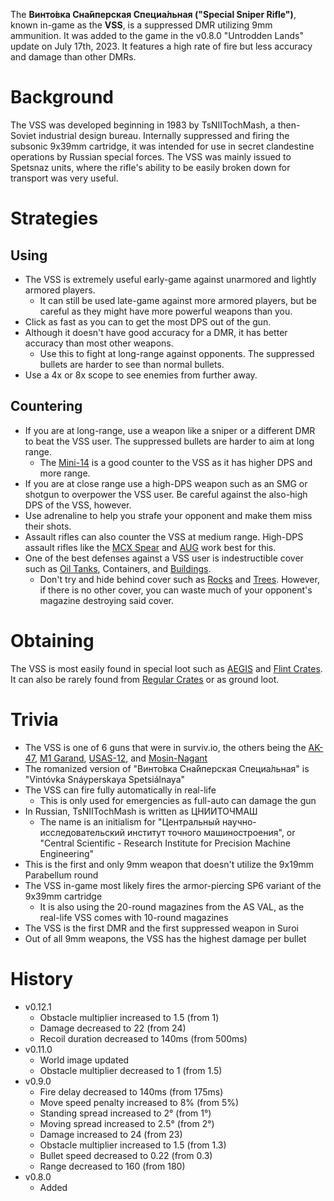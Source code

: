 The **Винто́вка Сна́йперская Специа́льная ("Special Sniper Rifle")**, known in-game as the **VSS**, is a suppressed DMR utilizing 9mm ammunition. It was added to the game in the v0.8.0 "Untrodden Lands" update on July 17th, 2023. It features a high rate of fire but less accuracy and damage than other DMRs.

# Background

The VSS was developed beginning in 1983 by TsNIITochMash, a then-Soviet industrial design bureau. Internally suppressed and firing the subsonic 9x39mm cartridge, it was intended for use in secret clandestine operations by Russian special forces. The VSS was mainly issued to Spetsnaz units, where the rifle's ability to be easily broken down for transport was very useful.

# Strategies

## Using

- The VSS is extremely useful early-game against unarmored and lightly armored players.
  - It can still be used late-game against more armored players, but be careful as they might have more powerful weapons than you.
- Click as fast as you can to get the most DPS out of the gun.
- Although it doesn't have good accuracy for a DMR, it has better accuracy than most other weapons.
  - Use this to fight at long-range against opponents. The suppressed bullets are harder to see than normal bullets.
- Use a 4x or 8x scope to see enemies from further away.

## Countering

- If you are at long-range, use a weapon like a sniper or a different DMR to beat the VSS user. The suppressed bullets are harder to aim at long range.
  - The [Mini-14](/weapons/guns/mini14) is a good counter to the VSS as it has higher DPS and more range.
- If you are at close range use a high-DPS weapon such as an SMG or shotgun to overpower the VSS user. Be careful against the also-high DPS of the VSS, however.
- Use adrenaline to help you strafe your opponent and make them miss their shots.
- Assault rifles can also counter the VSS at medium range. High-DPS assault rifles like the [MCX Spear](/weapons/guns/mcx_spear) and [AUG](/weapons/guns/aug) work best for this.
- One of the best defenses against a VSS user is indestructible cover such as [Oil Tanks](/obstacles/oil_tank), Containers, and [Buildings](/buildings).
  - Don't try and hide behind cover such as [Rocks](/obstacles/rock) and [Trees](/obstacles/tree). However, if there is no other cover, you can waste much of your opponent's magazine destroying said cover.

# Obtaining

The VSS is most easily found in special loot such as [AEGIS](/obstacles/aegis_crate) and [Flint Crates](/obstacles/flint_crate). It can also be rarely found from [Regular Crates](/obstacles/regular_crate) or as ground loot.

<Obtaining item="vss" />

# Trivia

- The VSS is one of 6 guns that were in surviv.io, the others being the [AK-47](/weapons/guns/ak47), [M1 Garand](/weapons/guns/m1_garand), [USAS-12](/weapons/guns/usas12), and [Mosin-Nagant](/weapons/guns/mosin)
- The romanized version of "Винто́вка Сна́йперская Специа́льная" is "Vintóvka Snáyperskaya Spetsiálnaya"
- The VSS can fire fully automatically in real-life
  - This is only used for emergencies as full-auto can damage the gun
- In Russian, TsNIITochMash is written as ЦНИИТОЧМАШ
  - The name is an initialism for "Центральный научно-исследовательский институт точного машиностроения", or "Central Scientific - Research Institute for Precision Machine Engineering"
- This is the first and only 9mm weapon that doesn't utilize the 9x19mm Parabellum round
- The VSS in-game most likely fires the armor-piercing SP6 variant of the 9x39mm cartridge
  - It is also using the 20-round magazines from the AS VAL, as the real-life VSS comes with 10-round magazines
- The VSS is the first DMR and the first suppressed weapon in Suroi
- Out of all 9mm weapons, the VSS has the highest damage per bullet

# History

- v0.12.1
  - Obstacle multiplier increased to 1.5 (from 1)
  - Damage decreased to 22 (from 24)
  - Recoil duration decreased to 140ms (from 500ms)
- v0.11.0
  - World image updated
  - Obstacle multiplier decreased to 1 (from 1.5)
- v0.9.0
  - Fire delay decreased to 140ms (from 175ms)
  - Move speed penalty increased to 8% (from 5%)
  - Standing spread increased to 2° (from 1°)
  - Moving spread increased to 2.5° (from 2°)
  - Damage increased to 24 (from 23)
  - Obstacle multiplier increased to 1.5 (from 1.3)
  - Bullet speed decreased to 0.22 (from 0.3)
  - Range decreased to 160 (from 180)
- v0.8.0
  - Added
